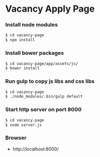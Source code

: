 # Vacancy Apply Page

### Install node modules

```sh
$ cd vacancy-page
$ npm install
```

### Install bower packages

```sh
$ cd vacancy-page/app/assets/js/
$ bower install
```

### Run gulp to copy js libs and css libs
```sh
$ cd vacancy-page
$ ./node_modules/.bin/gulp default
```

### Start http server on port 8000
```sh
$ cd vacancy-page
$ node server.js
```

### Browser

* http://localhost:8000/